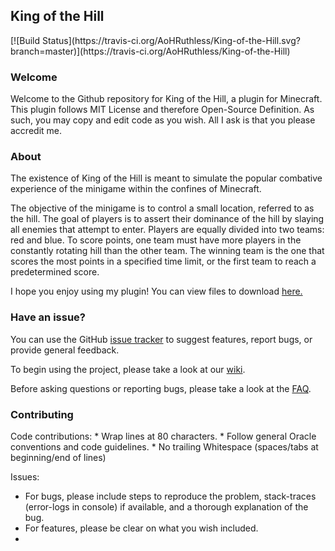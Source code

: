 <h2>King of the Hill</h2> 
[![Build Status](https://travis-ci.org/AoHRuthless/King-of-the-Hill.svg?branch=master)](https://travis-ci.org/AoHRuthless/King-of-the-Hill)

<h3>Welcome</h3>
Welcome to the Github repository for King of the Hill, a plugin for Minecraft. This plugin follows MIT License and therefore Open-Source Definition. As such, you may copy and edit code as you wish. All I ask is that you please accredit me.

<h3>About</h3>
The existence of King of the Hill is meant to simulate the popular combative experience of the minigame within the confines of Minecraft. 

The objective of the minigame is to control a small location, referred to as the hill. The goal of players is to assert their dominance of the hill 
by slaying all enemies that attempt to enter. Players are equally divided into two teams: red and blue. To score points, one team must have more 
players in the constantly rotating hill than the other team. The winning team is the one that scores the most points in a specified time limit, or 
the first team to reach a predetermined score.

I hope you enjoy using my plugin! You can view files to download <a href="https://dev.bukkit.org/bukkit-plugins/king-of-the-hill/files/">here.</a>

<h3>Have an issue?</h3>
You can use the GitHub <a href="https://github.com/AoHRuthless/King-of-the-Hill/issues">issue tracker</a> to suggest features, report bugs, or provide general feedback.

To begin using the project, please take a look at our <a href="http://dev.bukkit.org/bukkit-plugins/king-of-the-hill/pages/wiki/"> wiki</a>.

Before asking questions or reporting bugs, please take a look at the <a href="http://dev.bukkit.org/bukkit-plugins/king-of-the-hill/pages/frequently-asked-questions/"> FAQ</a>.

<h3>Contributing</h3>
Code contributions:
* Wrap lines at 80 characters.
* Follow general Oracle conventions and code guidelines.
* No trailing Whitespace (spaces/tabs at beginning/end of lines)

Issues:
* For bugs, please include steps to reproduce the problem, stack-traces (error-logs in console) if available, and a thorough explanation of the bug.
* For features, please be clear on what you wish included.
* 
